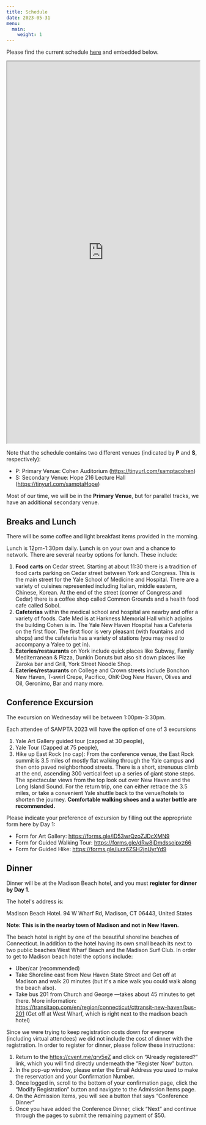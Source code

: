 ```yaml
---
title: Schedule
date: 2023-05-31
menu:
  main:
    weight: 1
---
```


Please find the current schedule [here](https://docs.google.com/spreadsheets/d/1Cjk7A3hcpdp0DOp9j75RS8mK5xk6OxXxudjb9jpiZ8A/edit?usp=sharing) and embedded below.

<div markdown = "0">

<iframe width="100%" height="1000" src="https://docs.google.com/spreadsheets/d/e/2PACX-1vShzY3jYTD4_ce0-Pa366GexHUnKBAPnhxW97-Ruxm0QNI38Fmfrx229O-q8CI21EjXfhtSJpyCeFd4/pubhtml?gid=0&amp;single=true&amp;widget=true&amp;headers=false"></iframe>

</div>

Note that the schedule contains two different venues (indicated by **P**
and **S**, respectively):

- P: Primary Venue: Cohen Auditorium (https://tinyurl.com/samptacohen)
- S: Secondary Venue: Hope 216 Lecture Hall (https://tinyurl.com/samptaHope)

Most of our time, we will be in the **Primary Venue**, but for parallel
tracks, we have an additional secondary venue.

<!--more-->

## Breaks and Lunch

There will be some coffee and light breakfast items provided in the morning. 

Lunch is 12pm-1:30pm daily. Lunch is on your own and a chance to network. There are several nearby options for lunch. These include: 
1. **Food carts** on Cedar street. Starting at about 11:30 there is
   a tradition of food carts parking on Cedar street between York and
   Congress. This is the main street for the Yale School of Medicine and
   Hospital. There are a variety of cuisines represented including
   Italian, middle eastern, Chinese, Korean. At the end of the street
   (corner of Congress and Cedar) there is a coffee shop called Common
   Grounds and a health food cafe called Sobol. 
2. **Cafeterias** within the medical school and hospital are nearby and
   offer a variety of foods. Cafe Med is at Harkness Memorial Hall which
   adjoins the building Cohen is in. The Yale New Haven Hospital has
   a Cafeteria on the first floor. The first floor is very pleasant
   (with fountains and shops) and the cafeteria has a variety of
   stations (you may need to accompany a Yalee to get in). 
3. **Eateries/restaurants** on York include quick places like Subway,
   Family Mediterranean & Pizza, Dunkin Donuts but also sit down places
   like Zaroka bar and Grill, York Street Noodle Shop.
4. **Eateries/restaurants** on College and Crown streets include Bonchon
   New Haven, T-swirl Crepe, Pacifico, OhK-Dog New Haven, Olives and
   Oil, Geronimo, Bar and many more. 

## Conference Excursion

The excursion on Wednesday will be between 1:00pm-3:30pm. 

Each attendee of SAMPTA 2023 will have the option of one of 3 excursions 
1. Yale Art Gallery guided tour (capped at 30 people), 
2. Yale Tour (Capped at 75 people), 
3. Hike up East Rock (no cap):  From the conference venue, the East Rock
   summit is 3.5 miles of mostly flat walking through the Yale campus
   and then onto paved neighborhood streets. There is a short, strenuous
   climb at the end, ascending 300 vertical feet up a series of giant
   stone steps. The spectacular views from the top look out over New
   Haven and the Long Island Sound. For the return trip, one can either
   retrace the 3.5 miles, or take a convenient Yale shuttle back to the
   venue/hotels to shorten the journey. **Comfortable walking shoes and
   a water bottle are recommended.**

Please indicate your preference of excursion by filling out the
appropriate form here by Day 1:

- Form for Art Gallery: https://forms.gle/iD53wrQzoZJDcXMN9
- Form for Guided Walking Tour: https://forms.gle/dRw8jDmdssoipxz66
- Form for Guided Hike: https://forms.gle/iurz6ZSH2jnUyrYd9

## Dinner

Dinner will be at the Madison Beach hotel, and you must **register for dinner by Day 1**.

The hotel's address is:

Madison Beach Hotel. 
94 W Wharf Rd, Madison, CT 06443, United States

**Note: This is in the nearby town of Madison and not in New Haven.** 

The beach hotel is right by one of the beautiful shoreline beaches of
Connecticut. In addition to the hotel having its own small beach its
next to two public beaches West Wharf Beach and the Madison Surf Club.
In order to get to Madison beach hotel the options include:
- Uber/car (recommended)
- Take Shoreline east from New Haven State Street and Get off at Madison and walk 20 minutes (but it's a nice walk you could walk along the beach also). 
- Take bus 201 from Church and George —takes about 45 minutes to get there. More information: https://transitapp.com/en/region/connecticut/cttransit-new-haven/bus-201
  (Get off at West Wharf, which is right next to the madison beach hotel)

Since we were trying to keep registration costs down for everyone
(including virtual attendees) we did not include the cost of dinner with
the registration. In order to register for dinner, please follow these
instructions:

1. Return to the https://cvent.me/qrv5eZ and click on “Already registered?” link, which you will find directly underneath the “Register Now” button.  
2. In the pop-up window, please enter the Email Address you used to make the reservation and your Confirmation Number.  
3. Once logged in, scroll to the bottom of your confirmation page, click the “Modify Registration” button and navigate to the Admission Items page. 
4. On the Admission Items, you will see a button that says “Conference Dinner”
5. Once you have added the Conference Dinner, click “Next” and continue through the pages to submit the remaining payment of $50. 
